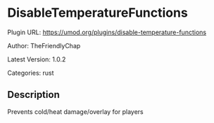 # DisableTemperatureFunctions

Plugin URL: https://umod.org/plugins/disable-temperature-functions

Author: TheFriendlyChap

Latest Version: 1.0.2

Categories: rust

## Description

Prevents cold/heat damage/overlay for players
